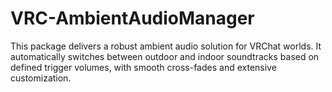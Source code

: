 # VRC-AmbientAudioManager
This package delivers a robust ambient audio solution for VRChat worlds. It automatically switches between outdoor and indoor soundtracks based on defined trigger volumes, with smooth cross-fades and extensive customization.
